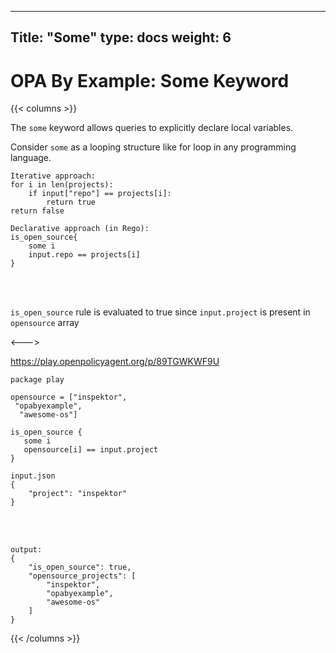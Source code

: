 
---
Title: "Some"
type: docs
weight: 6
---

# OPA By Example: Some Keyword

{{< columns >}}

The `some`  keyword allows queries to explicitly declare local variables.

Consider `some` as a looping structure like for loop in any programming language. 

```
Iterative approach:
for i in len(projects): 
    if input["repo"] == projects[i]:
        return true
return false

```


```
Declarative approach (in Rego):
is_open_source{
    some i
    input.repo == projects[i]	
}

```

<br>
<br>

`is_open_source` rule is evaluated to true since `input.project` is present in 
`opensource` array

<--->

https://play.openpolicyagent.org/p/89TGWKWF9U

```
package play

opensource = ["inspektor",
 "opabyexample",
  "awesome-os"]

is_open_source { 
   some i
   opensource[i] == input.project
}
```

```
input.json
{
    "project": "inspektor"
}
```
<br>
<br>

```
output:
{
    "is_open_source": true,
    "opensource_projects": [
        "inspektor",
        "opabyexample",
        "awesome-os"
    ]
}
```
{{< /columns >}}